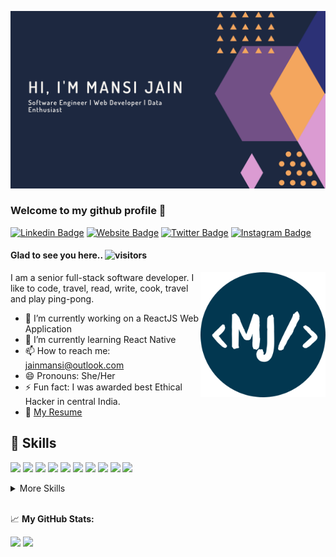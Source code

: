 [![Mansi's GitHub Banner](https://github.com/jainmansi/jainmansi/blob/main/assets/2.png)](https://jainmansi.com)


### Welcome to my github profile 👋

[![Linkedin Badge](https://img.shields.io/badge/-LinkedIn-0e76a8?style=flat-square&logo=Linkedin&logoColor=white)](https://www.linkedin.com/in/mansijain9/)
[![Website Badge](https://img.shields.io/badge/Website-3b5998?style=flat-square&logo=google-chrome&logoColor=white)](https://jainmansi.com)
[![Twitter Badge](https://img.shields.io/badge/-Twitter-00acee?style=flat-square&logo=Twitter&logoColor=white)](https://twitter.com/mansijain_)
[![Instagram Badge](https://img.shields.io/badge/-Instagram-e4405f?style=flat-square&logo=Instagram&logoColor=white)](https://instagram.com/pastel_and_ochre/)


#### Glad to see you here.. ![visitors](https://visitor-badge.glitch.me/badge?page_id=jainmansi.visitor-badge)

<img align="right" alt="GIF" src="https://github.com/jainmansi/jainmansi/blob/main/assets/my-logo.png" width="200" height="200" />

I am a senior full-stack software developer. I like to code, travel, read, write, cook, travel and play ping-pong.

- 🔭 I’m currently working on a ReactJS Web Application
- 🌱 I’m currently learning React Native
- 📫 How to reach me: jainmansi@outlook.com
- 😄 Pronouns: She/Her
- ⚡ Fun fact: I was awarded best Ethical Hacker in central India.
- 📝 <a href="https://jainmansi.com/assets/resume/MansiJain.pdf" target="_blank">My Resume</a>

## 💼 Skills

![](https://img.shields.io/badge/Code-Python-informational?style=flat&logo=Python&logoColor=white&color=4AB197)
![](https://img.shields.io/badge/Code-React-informational?style=flat&logo=react&logoColor=white&color=4AB197)
![](https://img.shields.io/badge/Code-Redux-informational?style=flat&logo=Redux&logoColor=white&color=4AB197)
![](https://img.shields.io/badge/Code-JavaScript-informational?style=flat&logo=JavaScript&logoColor=white&color=4AB197)
![](https://img.shields.io/badge/Code-Scala-informational?style=flat&logo=Scala&logoColor=white&color=4AB197)
![](https://img.shields.io/badge/Code-Spark-informational?style=flat&logo=Scala&logoColor=white&color=4AB197)
![](https://img.shields.io/badge/Code-Java-informational?style=flat&logo=Java&logoColor=white&color=4AB197)
![](https://img.shields.io/badge/Code-MongoDB-informational?style=flat&logo=MongoDB&logoColor=white&color=4AB197)
![](https://img.shields.io/badge/Code-ElasticSearch-informational?style=flat&logo=ElasticSearch&logoColor=white&color=4AB197)
![](https://img.shields.io/badge/Code-MySQL-informational?style=flat&logo=MySQL&logoColor=white&color=4AB197)

<details>
<summary>More Skills</summary>
<br />

![](https://img.shields.io/badge/Style-CSS-informational?style=flat&logo=css3&logoColor=white&color=4AB197)
![](https://img.shields.io/badge/Style-Sass-informational?style=flat&logo=Sass&logoColor=white&color=4AB197)
  
<br />

![](https://img.shields.io/badge/Test-Jest-informational?style=flat&logo=jest&logoColor=white&color=4AB197)
![](https://img.shields.io/badge/Test-Selenium-informational?style=flat&logo=selenium&logoColor=white&color=4AB197)

<br />

![](https://img.shields.io/badge/Tools-Docker-informational?style=flat&logo=docker&logoColor=white&color=4AB197)
![](https://img.shields.io/badge/Tools-NGINX-informational?style=flat&logo=nginx&logoColor=white&color=4AB197)
![](https://img.shields.io/badge/Tools-Jenkins-informational?style=flat&logo=jenkins&logoColor=white&color=4AB197)
![](https://img.shields.io/badge/Tools-NPM-informational?style=flat&logo=npm&logoColor=white&color=4AB197)
![](https://img.shields.io/badge/Tools-Postman-informational?style=flat&logo=Postman&logoColor=white&color=4AB197)
![](https://img.shields.io/badge/Tools-GitHub-informational?style=flat&logo=GitHub&logoColor=white&color=4AB197)
![](https://img.shields.io/badge/Tools-GitLab-informational?style=flat&logo=GitLab&logoColor=white&color=4AB197)
![](https://img.shields.io/badge/Tools-Bitbucket-informational?style=flat&logo=Bitbucket&logoColor=white&color=4AB197)
![](https://img.shields.io/badge/Tools-Jira-informational?style=flat&logo=Jira-Software&logoColor=white&color=4AB197)
  
</details>

<br>

📈 **My GitHub Stats:**

<p>
  <img height="180em" src="https://github-readme-stats.vercel.app/api?username=jainmansi&show_icons=true&hide_border=true&&count_private=true&include_all_commits=true" />
  
  <img height="180em" src="https://github-readme-stats.vercel.app/api/top-langs/?username=jainmansi&exclude_repo=KNN-Image-Classification&show_icons=true&hide_border=true&layout=compact&langs_count=8"/>
</p>

